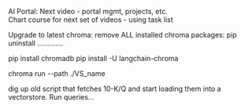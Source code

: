 AI Portal:  Next video - portal mgmt, projects, etc.  
  Chart course for next set of videos - using task list


Upgrade to latest chroma:
remove ALL installed chroma packages:
pip uninstall .............

pip install chromadb
pip install -U langchain-chroma

chroma run --path ./VS_name

dig up old script that fetches 10-K/Q and start loading them into a vectorstore.  Run queries...
